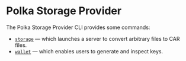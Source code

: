 # Polka Storage Provider

The Polka Storage Provider CLI provides some commands:

- [`storage`](storage.md) — which launches a server to convert arbitrary files to CAR files.
- [`wallet`](wallet.md) — which enables users to generate and inspect keys.
